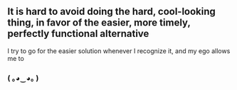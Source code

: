 ## It is hard to avoid doing the hard, cool-looking thing, in favor of the easier, more timely, perfectly functional alternative

I try to go for the easier solution whenever I recognize it, and my ego allows me to

### ( ｡◕‿◕｡ )
